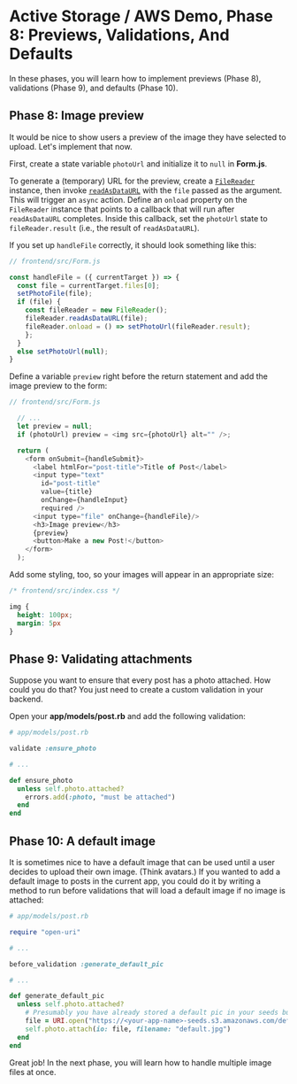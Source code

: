 # Active Storage / AWS Demo, Phase 8: Previews, Validations, And Defaults

In these phases, you will learn how to implement previews (Phase 8), validations
(Phase 9), and defaults (Phase 10).

## Phase 8: Image preview

It would be nice to show users a preview of the image they have selected to
upload. Let's implement that now.

First, create a state variable `photoUrl` and initialize it to `null` in
__Form.js__.

To generate a (temporary) URL for the preview, create a [`FileReader`] instance,
then invoke [`readAsDataURL`] with the `file` passed as the argument. This will
trigger an `async` action. Define an `onload` property on the `FileReader`
instance that points to a callback that will run after `readAsDataURL`
completes. Inside this callback, set the `photoUrl` state to `fileReader.result`
(i.e., the result of `readAsDataURL`).

If you set up `handleFile` correctly, it should look something like this:

```js
// frontend/src/Form.js

const handleFile = ({ currentTarget }) => {
  const file = currentTarget.files[0];
  setPhotoFile(file);
  if (file) {
    const fileReader = new FileReader();
    fileReader.readAsDataURL(file);
    fileReader.onload = () => setPhotoUrl(fileReader.result);
    };
  }
  else setPhotoUrl(null);
}
```

Define a variable `preview` right before the return statement and add the image
preview to the form:

```js
// frontend/src/Form.js

  // ...
  let preview = null;
  if (photoUrl) preview = <img src={photoUrl} alt="" />;

  return (
    <form onSubmit={handleSubmit}>
      <label htmlFor="post-title">Title of Post</label>
      <input type="text"
        id="post-title"
        value={title}
        onChange={handleInput}
        required />
      <input type="file" onChange={handleFile}/>
      <h3>Image preview</h3>
      {preview}
      <button>Make a new Post!</button>
    </form>
  );
```

Add some styling, too, so your images will appear in an appropriate size:

```css
/* frontend/src/index.css */

img {
  height: 100px;
  margin: 5px
}
```

[`FileReader`]: https://developer.mozilla.org/en-US/docs/Web/API/FileReader
[`readAsDataURL`]: https://developer.mozilla.org/en-US/docs/Web/API/FileReader/readAsDataURL
[filelist]: https://developer.mozilla.org/en-US/docs/Web/API/FileList

## Phase 9: Validating attachments

Suppose you want to ensure that every post has a photo attached. How could you
do that? You just need to create a custom validation in your backend.

Open your __app/models/post.rb__ and add the following validation:

```rb
# app/models/post.rb

validate :ensure_photo

# ...

def ensure_photo
  unless self.photo.attached?
    errors.add(:photo, "must be attached")
  end
end
```

## Phase 10: A default image

It is sometimes nice to have a default image that can be used until a user
decides to upload their own image. (Think avatars.) If you wanted to add a
default image to posts in the current app, you could do it by writing a method
to run before validations that will load a default image if no image is
attached:

```rb
# app/models/post.rb

require "open-uri"

# ...

before_validation :generate_default_pic

# ...

def generate_default_pic
  unless self.photo.attached?
    # Presumably you have already stored a default pic in your seeds bucket
    file = URI.open("https://<your-app-name>-seeds.s3.amazonaws.com/default_pic.jpg");
    self.photo.attach(io: file, filename: "default.jpg")
  end
end
```

Great job! In the next phase, you will learn how to handle multiple image files
at once.